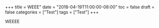 +++
title = WEEE"
date = "2018-04-19T11:00:00-08:00"
toc = false
draft = false
categories = ["Test"]
tags = ["Test"]
+++

WEEEE